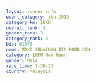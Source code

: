 ```yaml
---
layout: runner-info 
event_category: jbu-2019 
category_km: 16KM  
overall_rank: 3
gender_rank: 3
category_rank: 3
bib: 61073
name: MOHD SULAIMAN BIN MOHD NOH
category: 16KM Men Open
gender: Male
race_time: 1-36-22
country: Malaysia
---
```

